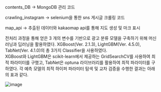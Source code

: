 contents_DB -> MongoDB 관리 코드

crawling_instagram -> selenium을 통한 sns 게시글 크롤링 코드

map_api -> 추출된 데이터와 kakaomap api를 통해 지도 생성 및 마크 표시

전처리 과정을 통해 얻은 3 개의 변수를 기반으로 광고 분류 모델을 구축하기 위해 머신러닝과 딥러닝을 활용하였다.
XGBoost(Ver. 2.1.3), LightGBM(Ver. 4.5.0), TabNet(Ver. 4.1.0)의 총 3가지 Classifier을 사용하였다.
<br/>
XGBoost와 LightGBM은 scikit-learn에서 제공하는 GridSearchCV를 사용하여 최적 파라미터를 구했고,
TabNet은 optuna 라이브러리를 활용하여 최적 파라미터를 구하였다.
각 예측 모델의 최적 하이퍼 파라미터 탐색 및 교차 검증을 수행한 결과는 아래의 표과 같다.
<br/>

![image](https://github.com/user-attachments/assets/58628933-90c9-4291-9a5d-3978afb38897)
